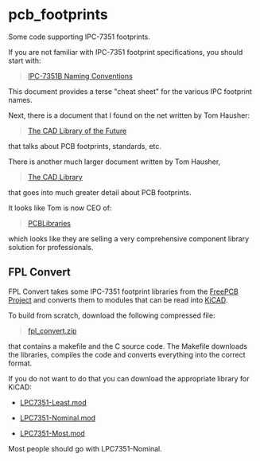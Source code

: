 # pcb_footprints

Some code supporting IPC-7351 footprints.

If you are not familiar with IPC-7351 footprint specifications,
you should start with:

>    [IPC-7351B Naming Conventions](http://landpatterns.ipc.org/IPC-7351BNamingConvention.pdf)

This document provides a terse "cheat sheet" for the various
IPC footprint names.

Next, there is a document that I found on the net written
by Tom Hausher:

>    [The CAD Library of the Future](http://www.dnu.no/arkiv1/The%20CAD%20Library%20of%20the%20Future.pdf)

that talks about PCB footprints, standards, etc.

There is another much larger document written by Tom Hausher,

>    [The CAD Library](http://www.frontdoor.biz/HowToPCB/HowToPCB-extra/CADlib.pdf)

that goes into much greater detail about PCB footprints.

It looks like Tom is now CEO of:

>    [PCBLibraries](http://www.pcblibraries.com/)

which looks like they are selling a very comprehensive
component library solution for professionals.


## FPL Convert


FPL Convert takes some IPC-7351 footprint libraries
from the [FreePCB Project](http://freepcb.com/)
and converts them to modules that can be read into
[KiCAD](kicad.sourceforge.net).

To build from scratch, download the following compressed file:

>    [fpl_convert.zip](fpl_convert.zip)

that contains a makefile and the C source code.  The Makefile
downloads the libraries, compiles the code and converts
everything into the correct format.

If you do not want to do that you can download the appropriate
library for KiCAD:

* [LPC7351-Least.mod](LPC7351-Least.mod)

* [LPC7351-Nominal.mod](LPC7351-Nominal.mod)

* [LPC7351-Most.mod](LPC7351-Most.mod)

Most people should go with LPC7351-Nominal.







